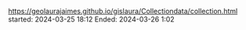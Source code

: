 https://geolaurajaimes.github.io/gislaura/Collectiondata/collection.html  
started: 2024-03-25 18:12  Ended: 2024-03-26 1:02  

